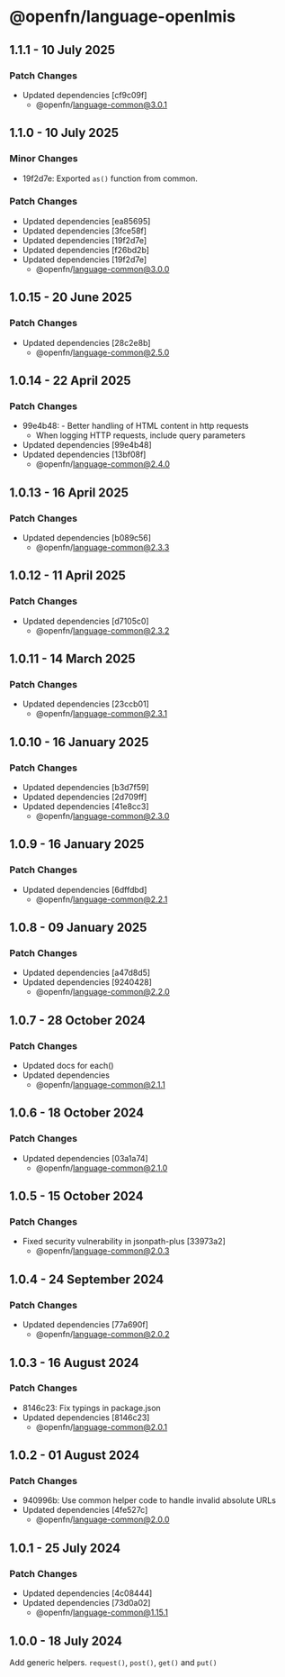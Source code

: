 # @openfn/language-openlmis

## 1.1.1 - 10 July 2025

### Patch Changes

- Updated dependencies \[cf9c09f]
  - @openfn/language-common@3.0.1

## 1.1.0 - 10 July 2025

### Minor Changes

- 19f2d7e: Exported `as()` function from common.

### Patch Changes

- Updated dependencies \[ea85695]
- Updated dependencies \[3fce58f]
- Updated dependencies \[19f2d7e]
- Updated dependencies \[f26bd2b]
- Updated dependencies \[19f2d7e]
  - @openfn/language-common@3.0.0

## 1.0.15 - 20 June 2025

### Patch Changes

- Updated dependencies \[28c2e8b]
  - @openfn/language-common@2.5.0

## 1.0.14 - 22 April 2025

### Patch Changes

- 99e4b48: - Better handling of HTML content in http requests
  - When logging HTTP requests, include query parameters
- Updated dependencies \[99e4b48]
- Updated dependencies \[13bf08f]
  - @openfn/language-common@2.4.0

## 1.0.13 - 16 April 2025

### Patch Changes

- Updated dependencies \[b089c56]
  - @openfn/language-common@2.3.3

## 1.0.12 - 11 April 2025

### Patch Changes

- Updated dependencies \[d7105c0]
  - @openfn/language-common@2.3.2

## 1.0.11 - 14 March 2025

### Patch Changes

- Updated dependencies \[23ccb01]
  - @openfn/language-common@2.3.1

## 1.0.10 - 16 January 2025

### Patch Changes

- Updated dependencies \[b3d7f59]
- Updated dependencies \[2d709ff]
- Updated dependencies \[41e8cc3]
  - @openfn/language-common@2.3.0

## 1.0.9 - 16 January 2025

### Patch Changes

- Updated dependencies \[6dffdbd]
  - @openfn/language-common@2.2.1

## 1.0.8 - 09 January 2025

### Patch Changes

- Updated dependencies \[a47d8d5]
- Updated dependencies \[9240428]
  - @openfn/language-common@2.2.0

## 1.0.7 - 28 October 2024

### Patch Changes

- Updated docs for each()
- Updated dependencies
  - @openfn/language-common@2.1.1

## 1.0.6 - 18 October 2024

### Patch Changes

- Updated dependencies \[03a1a74]
  - @openfn/language-common@2.1.0

## 1.0.5 - 15 October 2024

### Patch Changes

- Fixed security vulnerability in jsonpath-plus \[33973a2]
  - @openfn/language-common@2.0.3

## 1.0.4 - 24 September 2024

### Patch Changes

- Updated dependencies \[77a690f]
  - @openfn/language-common@2.0.2

## 1.0.3 - 16 August 2024

### Patch Changes

- 8146c23: Fix typings in package.json
- Updated dependencies \[8146c23]
  - @openfn/language-common@2.0.1

## 1.0.2 - 01 August 2024

### Patch Changes

- 940996b: Use common helper code to handle invalid absolute URLs
- Updated dependencies \[4fe527c]
  - @openfn/language-common@2.0.0

## 1.0.1 - 25 July 2024

### Patch Changes

- Updated dependencies \[4c08444]
- Updated dependencies \[73d0a02]
  - @openfn/language-common@1.15.1

## 1.0.0 - 18 July 2024

Add generic helpers. `request()`, `post()`, `get()` and `put()`
